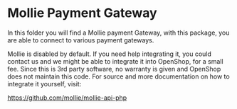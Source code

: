# Mollie Payment Gateway

In this folder you will find a Mollie payment Gateway, with this package, you are able to connect to various payment gateways. 

Mollie is disabled by default. If you need help integrating it, you could contact us and we might be able to integrate it into OpenShop, for a small fee. Since this is 3rd party software, no warranty is given and OpenShop does not maintain this code. For source and more documentation on how to integrate it yourself, visit:

https://github.com/mollie/mollie-api-php
